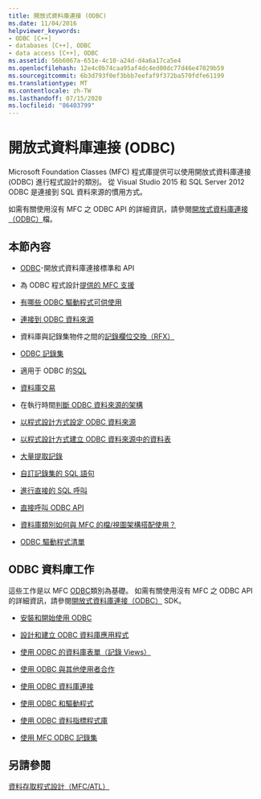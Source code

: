 ```yaml
---
title: 開放式資料庫連接 (ODBC)
ms.date: 11/04/2016
helpviewer_keywords:
- ODBC [C++]
- databases [C++], ODBC
- data access [C++], ODBC
ms.assetid: 56b6067a-651e-4c10-a24d-d4a6a17ca5e4
ms.openlocfilehash: 12e4c0b74caa95af4dc4ed00dc77d46e47029b59
ms.sourcegitcommit: 6b3d793f0ef3bbb7eefaf9f372ba570fdfe61199
ms.translationtype: MT
ms.contentlocale: zh-TW
ms.lasthandoff: 07/15/2020
ms.locfileid: "86403799"
---
```

# <a name="open-database-connectivity-odbc"></a>開放式資料庫連接 (ODBC)

Microsoft Foundation Classes (MFC) 程式庫提供可以使用開放式資料庫連接 (ODBC) 進行程式設計的類別。 從 Visual Studio 2015 和 SQL Server 2012 ODBC 是連接到 SQL 資料來源的慣用方式。

如需有關使用沒有 MFC 之 ODBC API 的詳細資訊，請參閱[開放式資料庫連接（ODBC）](/sql/odbc/microsoft-open-database-connectivity-odbc)檔。

## <a name="in-this-section"></a>本節內容

- [ODBC](odbc-basics.md)-開放式資料庫連接標準和 API

- 為 ODBC 程式設計[提供的 MFC 支援](odbc-and-mfc.md)

- [有哪些 ODBC 驅動程式可供使用](odbc-driver-list.md)

- [連接到 ODBC 資料來源](data-source-managing-connections-odbc.md)

- 資料庫與記錄集物件之間的[記錄欄位交換（RFX）](record-field-exchange-rfx.md)

- [ODBC 記錄集](recordset-odbc.md)

- 適用于 ODBC 的[SQL](sql.md)

- [資料庫交易](transaction-odbc.md)

- 在執行時間[判斷 ODBC 資料來源的架構](data-source-determining-the-schema-of-the-data-source-odbc.md)

- [以程式設計方式設定 ODBC 資料來源](data-source-programmatically-configuring-an-odbc-data-source.md)

- [以程式設計方式建立 ODBC 資料來源中的資料表](data-source-programmatically-creating-a-table-in-an-odbc-data-source.md)

- [大量提取記錄](recordset-fetching-records-in-bulk-odbc.md)

- [自訂記錄集的 SQL 語句](sql-customizing-your-recordsets-sql-statement-odbc.md)

- [進行直接的 SQL 呼叫](sql-making-direct-sql-calls-odbc.md)

- [直接呼叫 ODBC API](odbc-calling-odbc-api-functions-directly.md)

- [資料庫類別如何與 MFC 的檔/視圖架構搭配使用？](working-with-documents-and-views.md)

- [ODBC 驅動程式清單](odbc-driver-list.md)

## <a name="odbc-database-tasks"></a>ODBC 資料庫工作

這些工作是以 MFC [ODBC](odbc-basics.md)類別為基礎。 如需有關使用沒有 MFC 之 ODBC API 的詳細資訊，請參閱[開放式資料庫連接（ODBC）](/sql/odbc/microsoft-open-database-connectivity-odbc) SDK。

- [安裝和開始使用 ODBC](installing-and-getting-started-with-odbc.md)

- [設計和建立 ODBC 資料庫應用程式](design-and-create-an-odbc-database-application.md)

- [使用 ODBC 的資料庫表單（記錄 Views）](use-database-forms-record-views-with-odbc.md)

- [使用 ODBC 與其他使用者合作](use-odbc-to-work-with-other-users.md)

- [使用 ODBC 資料庫連接](work-with-odbc-database-connections.md)

- [使用 ODBC 和驅動程式](work-with-odbc-and-drivers.md)

- [使用 ODBC 資料指標程式庫](use-the-odbc-cursor-library.md)

- [使用 MFC ODBC 記錄集](use-mfc-odbc-recordsets.md)

## <a name="see-also"></a>另請參閱

[資料存取程式設計（MFC/ATL）](../../data/data-access-programming-mfc-atl.md)
